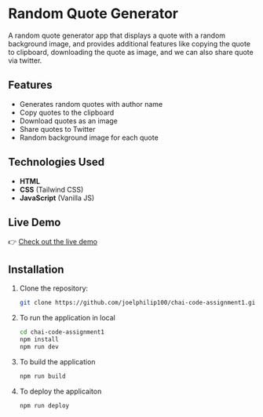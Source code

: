 # Random Quote Generator

A random quote generator app that displays a quote with a random background image, and provides additional features like copying the quote to clipboard, downloading the quote as image, and we can also share quote via twitter.

## Features

- Generates random quotes with author name
- Copy quotes to the clipboard
- Download quotes as an image
- Share quotes to Twitter
- Random background image for each quote

## Technologies Used

- **HTML**
- **CSS** (Tailwind CSS)
- **JavaScript** (Vanilla JS)

## Live Demo

👉 [Check out the live demo](https://joelphilip100.github.io/chai-code-assignment1/)

## Installation

1. Clone the repository:

   ```bash
   git clone https://github.com/joelphilip100/chai-code-assignment1.git
   ```

2. To run the application in local

   ```bash
   cd chai-code-assignment1
   npm install
   npm run dev
   ```

3. To build the application

   ```bash
   npm run build
   ```

4. To deploy the applicaiton
   ```bash
   npm run deploy
   ```
